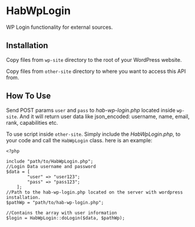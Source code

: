 # HabWpLogin

WP Login functionality for external sources.

Installation
-----------

Copy files from `wp-site` directory to the root of your WordPress website.

Copy files from `other-site` directory to where you want to access this API from.


How To Use
----------

Send POST params `user` and `pass` to *hab-wp-login.php*	located inside `wp-site`. And it will return user data like json_encoded: username, name, email, rank, capabilities etc.

To use script inside `other-site`. Simply include the *HabWpLogin.php*, to your code and call the `HabWpLogin` class. here is an example:

    <?php
    
    include "path/to/HabWpLogin.php";
    //Login Data username and password
    $data = [
    		"user" => "user123";
    		"pass" => "pass123";
    	];
    //Path to the hab-wp-login.php located on the server with wordpress installation.
    $pathWp = "path/to/hab-wp-login.php";
    
    //Contains the array with user information
    $login = HabWpLogin::doLogin($data, $pathWp);
